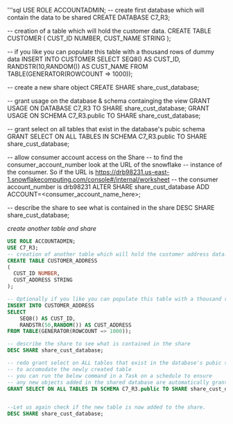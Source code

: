 '''sql
USE ROLE ACCOUNTADMIN;
-- create first database which will contain the data to be shared
CREATE DATABASE C7_R3;

-- creation of a table which will hold the customer data.
CREATE TABLE CUSTOMER
(
  CUST_ID NUMBER,
  CUST_NAME STRING
);

-- if you like you can populate this table with a thousand rows of dummy data 
INSERT INTO CUSTOMER
SELECT
    SEQ8() AS CUST_ID,
	RANDSTR(10,RANDOM()) AS CUST_NAME
FROM TABLE(GENERATOR(ROWCOUNT => 1000));


-- create a new share object
CREATE SHARE share_cust_database;

-- grant usage on the database & schema containging the view
GRANT USAGE ON DATABASE C7_R3 TO SHARE share_cust_database;
GRANT USAGE ON SCHEMA C7_R3.public TO SHARE share_cust_database;

-- grant select on all tables that exist in the database's pubic schema
GRANT SELECT ON ALL TABLES IN SCHEMA C7_R3.public TO SHARE share_cust_database;

-- allow consumer account access on the Share
-- to find the consumer_account_number look at the URL of the snowflake
-- instance of the consumer. So if the URL is https://drb98231.us-east-1.snowflakecomputing.com/console#/internal/worksheet
-- the consumer account_number is drb98231
ALTER SHARE share_cust_database ADD ACCOUNT=<consumer_account_name_here>;

-- describe the share to see what is contained in the share
DESC SHARE share_cust_database;



_create another table and share_


```sql
USE ROLE ACCOUNTADMIN;
USE C7_R3;
-- creation of another table which will hold the customer address data.
CREATE TABLE CUSTOMER_ADDRESS
(
  CUST_ID NUMBER,
  CUST_ADDRESS STRING
);

-- Optionally if you like you can populate this table with a thousand rows of dummy data 
INSERT INTO CUSTOMER_ADDRESS
SELECT
    SEQ8() AS CUST_ID,
	RANDSTR(50,RANDOM()) AS CUST_ADDRESS
FROM TABLE(GENERATOR(ROWCOUNT => 1000));

-- describe the share to see what is contained in the share
DESC SHARE share_cust_database;

-- redo grant select on ALL tables that exist in the database's pubic schema
-- to accomodate the newly created table
-- you can run the below command in a Task on a schedule to ensure
-- any new objects added in the shared database are automatically granted to the share object
GRANT SELECT ON ALL TABLES IN SCHEMA C7_R3.public TO SHARE share_cust_database;


--Let us again check if the new table is now added to the share. 
DESC SHARE share_cust_database;

```
